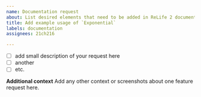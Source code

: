```yaml
---
name: Documentation request
about: List desired elements that need to be added in ReLife 2 documentation
title: Add example usage of `Exponential`
labels: documentation
assignees: 21ch216

---
```


- [ ] add small description of your request here
- [ ] another
- [ ] etc.

**Additional context**
Add any other context or screenshots about one feature request here.
